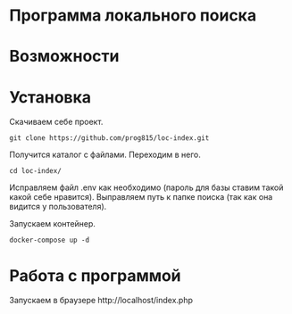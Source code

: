 # Программа локального поиска

# Возможности

# Установка
Скачиваем себе проект.
```
git clone https://github.com/prog815/loc-index.git
```
Получится каталог с файлами. Переходим в него.
```
cd loc-index/
```
Исправляем файл .env как необходимо (пароль для базы ставим такой какой себе нравится). Выправляем путь к папке поиска (так как она видится у пользователя).

Запускаем контейнер.
```
docker-compose up -d
```

# Работа с программой
Запускаем в браузере http://localhost/index.php

